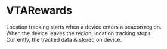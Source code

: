 # VTARewards
Location tracking starts when a device enters a beacon region.<br/>
When the device leaves the region, location tracking stops.<br/>
Currently, the tracked data is stored on device.<br/>
